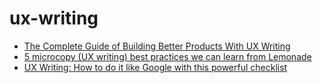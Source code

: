 # ux-writing

- [The Complete Guide of Building Better Products With UX Writing](https://www.mockplus.com/blog/post/ux-writing)
- [5 microcopy (UX writing) best practices we can learn from Lemonade](https://blog.prototypr.io/5-microcopy-ux-writing-best-practices-we-can-learn-from-lemonade-e26f1d2adea9)
- [UX Writing: How to do it like Google with this powerful checklist](https://uxplanet.org/ux-writing-how-to-do-it-like-google-with-this-powerful-checklist-e263cc37f5f1)
